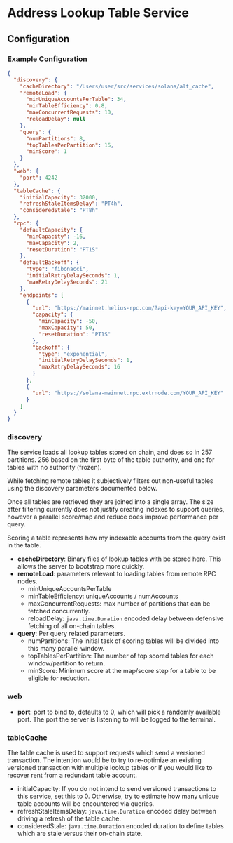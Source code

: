 # Address Lookup Table Service

## Configuration

### Example Configuration

```json
{
  "discovery": {
    "cacheDirectory": "/Users/user/src/services/solana/alt_cache",
    "remoteLoad": {
      "minUniqueAccountsPerTable": 34,
      "minTableEfficiency": 0.8,
      "maxConcurrentRequests": 10,
      "reloadDelay": null
    },
    "query": {
      "numPartitions": 8,
      "topTablesPerPartition": 16,
      "minScore": 1
    }
  },
  "web": {
    "port": 4242
  },
  "tableCache": {
    "initialCapacity": 32000,
    "refreshStaleItemsDelay": "PT4h",
    "consideredStale": "PT8h"
  },
  "rpc": {
    "defaultCapacity": {
      "minCapacity": -16,
      "maxCapacity": 2,
      "resetDuration": "PT1S"
    },
    "defaultBackoff": {
      "type": "fibonacci",
      "initialRetryDelaySeconds": 1,
      "maxRetryDelaySeconds": 21
    },
    "endpoints": [
      {
        "url": "https://mainnet.helius-rpc.com/?api-key=YOUR_API_KEY",
        "capacity": {
          "minCapacity": -50,
          "maxCapacity": 50,
          "resetDuration": "PT1S"
        },
        "backoff": {
          "type": "exponential",
          "initialRetryDelaySeconds": 1,
          "maxRetryDelaySeconds": 16
        }
      },
      {
        "url": "https://solana-mainnet.rpc.extrnode.com/YOUR_API_KEY"
      }
    ]
  }
}
```

### discovery

The service loads all lookup tables stored on chain, and does so in 257 partitions. 256 based on the first byte of the
table authority, and one for tables with no authority (frozen).

While fetching remote tables it subjectively filters out non-useful tables using the discovery parameters documented
below.

Once all tables are retrieved they are joined into a single array. The size after filtering currently does not justify
creating indexes to support queries, however a parallel score/map and reduce does improve performance per query.

Scoring a table represents how my indexable accounts from the query exist in the table.

* **cacheDirectory**: Binary files of lookup tables with be stored here. This allows the server to bootstrap more
  quickly.
* **remoteLoad**: parameters relevant to loading tables from remote RPC nodes.
    * minUniqueAccountsPerTable
    * minTableEfficiency: uniqueAccounts / numAccounts
    * maxConcurrentRequests: max number of partitions that can be fetched concurrently.
    * reloadDelay: `java.time.Duration` encoded delay between defensive fetching of all on-chain tables.
* **query**: Per query related parameters.
    * numPartitions: The initial task of scoring tables will be divided into this many parallel window.
    * topTablesPerPartition: The number of top scored tables for each window/partition to return.
    * minScore: Minimum score at the map/score step for a table to be eligible for reduction.

### web

* **port**: port to bind to, defaults to 0, which will pick a randomly available port. The port the server is listening
  to will be logged to the terminal.

### tableCache

The table cache is used to support requests which send a versioned transaction. The intention would be to try to
re-optimize an existing versioned transaction with multiple lookup tables or if you would like to recover rent from a
redundant table account.

* initialCapacity: If you do not intend to send versioned transactions to this service, set this to 0. Otherwise, try to
  estimate how many unique table accounts will be encountered via queries.
* refreshStaleItemsDelay: `java.time.Duration` encoded delay between driving a refresh of the table cache.
* consideredStale: `java.time.Duration` encoded duration to define tables which are stale versus their on-chain state.
